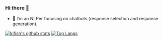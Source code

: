 ### Hi there 👋

<!--
**kifish/kifish** is a ✨ _special_ ✨ repository because its `README.md` (this file) appears on your GitHub profile.

Here are some ideas to get you started:

- 🔭 I’m currently working on chatbot...
- 🌱 I’m currently learning ...
- 👯 I’m looking to collaborate on ...
- 🤔 I’m looking for help with ...
- 💬 Ask me about ...
- 📫 How to reach me: ...
- 😄 Pronouns: ...
- ⚡ Fun fact: ...
-->

- 🔭 I’m an NLPer focusing on chatbots (response selection and response generation).


[![kifish's github stats](https://github-readme-stats.vercel.app/api?username=kifish&hide=issues&show_icons=true)](https://github.com/kifish)
[![Top Langs](https://github-readme-stats.vercel.app/api/top-langs/?username=kifish&layout=compact)](https://github.com/kifish)
